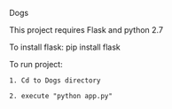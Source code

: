 Dogs

This project requires Flask  and python 2.7

To install flask:
    pip install flask

To run project:
    
    1. Cd to Dogs directory
    
    2. execute "python app.py"
